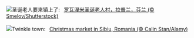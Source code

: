 ![](https://www.bing.com/th?id=OHR.SantaClausVillage_ZH-CN1839275027_UHD.jpg&w=1000)圣诞老人要来镇上了:&nbsp;&ensp;[罗瓦涅米圣诞老人村，拉普兰，芬兰 (© Smelov/Shutterstock)](https://www.bing.com/th?id=OHR.SantaClausVillage_ZH-CN1839275027_UHD.jpg)
<br><br/>
![](https://www.bing.com/th?id=OHR.SibiuRomania_EN-US9223739756_UHD.jpg&w=1000)Twinkle town:&nbsp;&ensp;[Christmas market in Sibiu, Romania (© Calin Stan/Alamy)](https://www.bing.com/th?id=OHR.SibiuRomania_EN-US9223739756_UHD.jpg)
<br><br/>

